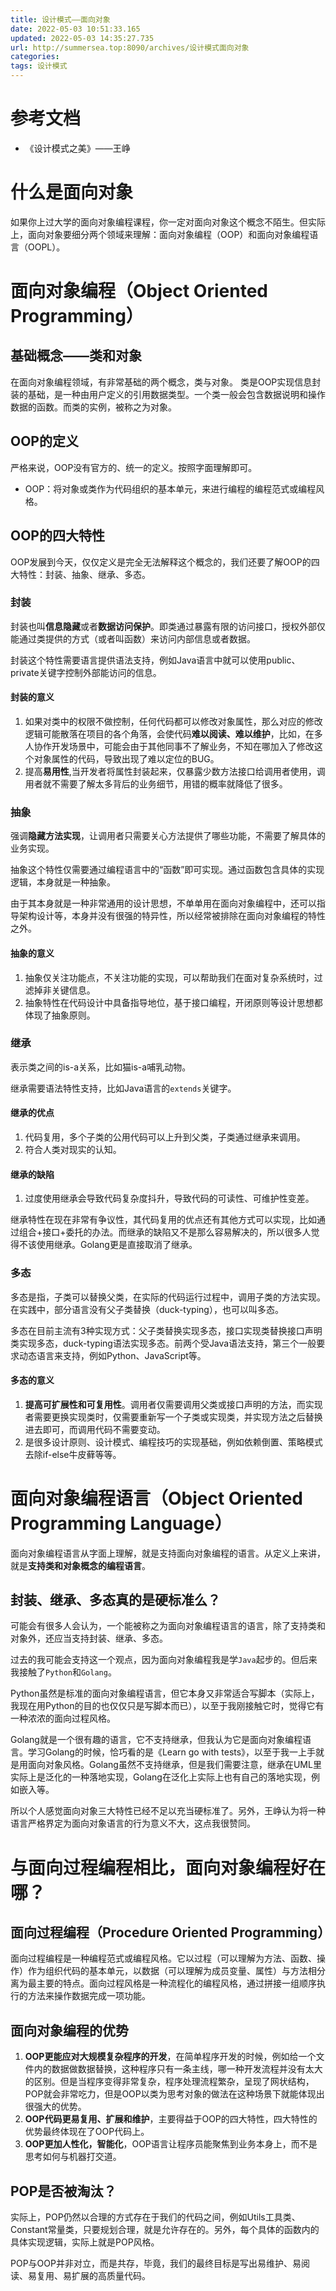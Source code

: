 ```yaml
---
title: 设计模式——面向对象
date: 2022-05-03 10:51:33.165
updated: 2022-05-03 14:35:27.735
url: http://summersea.top:8090/archives/设计模式面向对象
categories: 
tags: 设计模式
---
```




# 参考文档

- 《设计模式之美》——王峥


# 什么是面向对象

如果你上过大学的面向对象编程课程，你一定对面向对象这个概念不陌生。但实际上，面向对象要细分两个领域来理解：面向对象编程（OOP）和面向对象编程语言（OOPL）。


# 面向对象编程（Object Oriented Programming）





## 基础概念——类和对象

在面向对象编程领域，有非常基础的两个概念，类与对象。
类是OOP实现信息封装的基础，是一种由用户定义的引用数据类型。一个类一般会包含数据说明和操作数据的函数。而类的实例，被称之为对象。


## OOP的定义

严格来说，OOP没有官方的、统一的定义。按照字面理解即可。
- OOP：将对象或类作为代码组织的基本单元，来进行编程的编程范式或编程风格。



## OOP的四大特性
OOP发展到今天，仅仅定义是完全无法解释这个概念的，我们还要了解OOP的四大特性：封装、抽象、继承、多态。


### 封装

封装也叫**信息隐藏**或者**数据访问保护**。即类通过暴露有限的访问接口，授权外部仅能通过类提供的方式（或者叫函数）来访问内部信息或者数据。

封装这个特性需要语言提供语法支持，例如Java语言中就可以使用public、private关键字控制外部能访问的信息。


#### 封装的意义

1. 如果对类中的权限不做控制，任何代码都可以修改对象属性，那么对应的修改逻辑可能散落在项目的各个角落，会使代码**难以阅读、难以维护**，比如，在多人协作开发场景中，可能会由于其他同事不了解业务，不知在哪加入了修改这个对象属性的代码，导致出现了难以定位的BUG。
2. 提高**易用性**,当开发者将属性封装起来，仅暴露少数方法接口给调用者使用，调用者就不需要了解太多背后的业务细节，用错的概率就降低了很多。



### 抽象

强调**隐藏方法实现**，让调用者只需要关心方法提供了哪些功能，不需要了解具体的业务实现。

抽象这个特性仅需要通过编程语言中的“函数”即可实现。通过函数包含具体的实现逻辑，本身就是一种抽象。

由于其本身就是一种非常通用的设计思想，不单单用在面向对象编程中，还可以指导架构设计等，本身并没有很强的特异性，所以经常被排除在面向对象编程的特性之外。

#### 抽象的意义

1. 抽象仅关注功能点，不关注功能的实现，可以帮助我们在面对复杂系统时，过滤掉非关键信息。
2. 抽象特性在代码设计中具备指导地位，基于接口编程，开闭原则等设计思想都体现了抽象原则。


### 继承

表示类之间的is-a关系，比如猫is-a哺乳动物。

继承需要语法特性支持，比如Java语言的`extends`关键字。

#### 继承的优点

1. 代码复用，多个子类的公用代码可以上升到父类，子类通过继承来调用。
2. 符合人类对现实的认知。

#### 继承的缺陷

1. 过度使用继承会导致代码复杂度抖升，导致代码的可读性、可维护性变差。

继承特性在现在非常有争议性，其代码复用的优点还有其他方式可以实现，比如通过组合+接口+委托的办法。而继承的缺陷又不是那么容易解决的，所以很多人觉得不该使用继承。Golang更是直接取消了继承。


### 多态

多态是指，子类可以替换父类，在实际的代码运行过程中，调用子类的方法实现。在实践中，部分语言没有父子类替换（duck-typing），也可以叫多态。

多态在目前主流有3种实现方式：父子类替换实现多态，接口实现类替换接口声明类实现多态，duck-typing语法实现多态。前两个受Java语法支持，第三个一般要求动态语言来支持，例如Python、JavaScript等。

#### 多态的意义

1. **提高可扩展性和可复用性**。调用者仅需要调用父类或接口声明的方法，而实现者需要更换实现类时，仅需要重新写一个子类或实现类，并实现方法之后替换进去即可，而调用代码不需要变动。
2. 是很多设计原则、设计模式、编程技巧的实现基础，例如依赖倒置、策略模式去除if-else牛皮藓等等。





# 面向对象编程语言（Object Oriented Programming Language）



面向对象编程语言从字面上理解，就是支持面向对象编程的语言。从定义上来讲，就是**支持类和对象概念的编程语言**。


## 封装、继承、多态真的是硬标准么？

可能会有很多人会认为，一个能被称之为面向对象编程语言的语言，除了支持类和对象外，还应当支持封装、继承、多态。

过去的我可能会支持这一个观点，因为面向对象编程我是学`Java`起步的。但后来我接触了`Python`和`Golang`。

Python虽然是标准的面向对象编程语言，但它本身又非常适合写脚本（实际上，我现在用Python的目的也仅仅只是写脚本而已），以至于我刚接触它时，觉得它有一种浓浓的面向过程风格。

Golang就是一个很有趣的语言，它不支持继承，但我认为它是面向对象编程语言。学习Golang的时候，恰巧看的是《Learn go with tests》，以至于我一上手就是用面向对象风格。Golang虽然不支持继承，但是我们需要注意，继承在UML里实际上是泛化的一种落地实现，Golang在泛化上实际上也有自己的落地实现，例如嵌入等。

所以个人感觉面向对象三大特性已经不足以充当硬标准了。另外，王峥认为将一种语言严格界定为面向对象语言的行为意义不大，这点我很赞同。


# 与面向过程编程相比，面向对象编程好在哪？

## 面向过程编程（Procedure Oriented Programming）

面向过程编程是一种编程范式或编程风格。它以过程（可以理解为方法、函数、操作）作为组织代码的基本单元，以数据（可以理解为成员变量、属性）与方法相分离为最主要的特点。面向过程风格是一种流程化的编程风格，通过拼接一组顺序执行的方法来操作数据完成一项功能。

## 面向对象编程的优势

1. **OOP更能应对大规模复杂程序的开发**，在简单程序开发的时候，例如给一个文件内的数据做数据替换，这种程序只有一条主线，哪一种开发流程并没有太大的区别。但是当程序变得非常复杂，程序处理流程繁杂，呈现了网状结构，POP就会非常吃力，但是OOP以类为思考对象的做法在这种场景下就能体现出很强大的优势。
2. **OOP代码更易复用、扩展和维护**，主要得益于OOP的四大特性，四大特性的优势最终体现在了OOP代码上。
3. **OOP更加人性化，智能化**，OOP语言让程序员能聚焦到业务本身上，而不是思考如何与机器打交道。

## POP是否被淘汰？

实际上，POP仍然以合理的方式存在于我们的代码之间，例如Utils工具类、Constant常量类，只要规划合理，就是允许存在的。另外，每个具体的函数内的具体实现逻辑，实际上就是POP风格。

POP与OOP并非对立，而是共存，毕竟，我们的最终目标是写出易维护、易阅读、易复用、易扩展的高质量代码。
